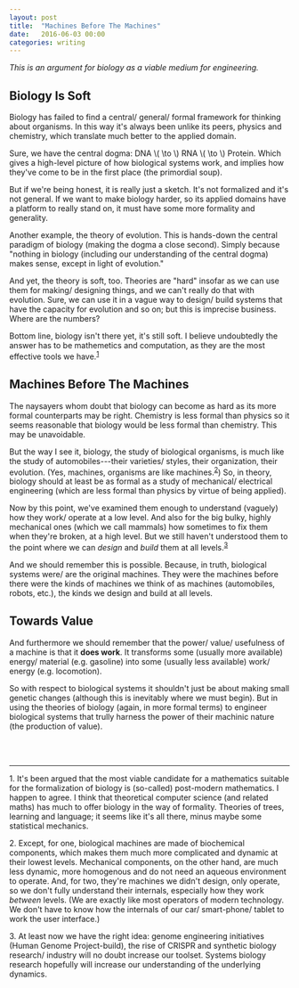 ```yaml
---
layout: post
title:  "Machines Before The Machines"
date:   2016-06-03 00:00 
categories: writing
---
```


*This is an argument for biology as a viable medium for engineering.*

## Biology Is Soft

Biology has failed to find a central/ general/ formal framework for thinking about organisms. In this way it's
always been unlike its peers, physics and chemistry, which translate much better to the applied domain. 

Sure, we have the central dogma: DNA \\( \to \\) RNA \\( \to \\) Protein. Which gives a high-level picture of 
how biological systems work, and implies how they've come to be in the first place (the primordial soup). 

But if we're being honest, it is really just a sketch. It's not formalized and it's not general. If we want to make biology 
harder, so its applied domains have a platform to really stand on, it must have some more formality and generality. 

Another example, the theory of evolution. This is hands-down the central paradigm of biology (making the dogma a 
close second). Simply because "nothing in biology (including our understanding of the central dogma) makes sense, except 
in light of evolution." 

And yet, the theory is soft, too. Theories are "hard" insofar as we can use them for making/ designing things, and 
we can't really do that with evolution. Sure, we can use it in a vague way to design/ build systems that have the
capacity for evolution and so on; but this is imprecise business. Where are the numbers? 

Bottom line, biology isn't there yet, it's still soft. I believe undoubtedly the answer has to be mathemetics and
computation, as they are the most effective tools we have.<sup id="a1">[1](#f1)</sup>

## Machines Before The Machines

The naysayers whom doubt that biology can become as hard as its more formal counterparts may be right. Chemistry is 
less formal than physics so it seems reasonable that biology would be less formal than chemistry. This may be unavoidable. 

But the way I see it, biology, the study of biological organisms, is much like the study of automobiles---their varieties/ 
styles, their organization, their evolution. (Yes, machines, organisms are like machines.<sup id="a2">[2](#f2)</sup>) So, in 
theory, biology should at least be as formal as a study of mechanical/ electrical engineering (which are less formal than 
physics by virtue of being applied). 

Now by this point, we've examined them enough to understand (vaguely) how they work/ operate at a low level. And also for the 
big bulky, highly mechanical ones (which we call mammals) how sometimes to fix them when they're broken, at a high level. But we still haven't understood them to the point where we can *design* and *build* them at all levels.<sup id="a3">[3](#f3)</sup> 

And we should remember this is possible. Because, in truth, biological systems were/ are the original machines. They were the machines before there were the kinds of machines we think of as machines (automobiles, robots, etc.), the kinds we design and build at all levels. 

## Towards Value

And furthermore we should remember that the power/ value/ usefulness of a machine is that it __does work__. It transforms some 
(usually more available) energy/ material (e.g. gasoline) into some (usually less available) work/ energy (e.g. locomotion).   

So with respect to biological systems it shouldn't just be about making small genetic changes (although this is inevitably 
where we must begin). But in using the theories of biology (again, in more formal terms) to engineer biological systems that 
trully harness the power of their machinic nature (the production of value). 

<br>
<br> 

------
<a name="f1">1.</a> It's been argued that the most viable candidate for a mathematics suitable for
the formalization of biology is (so-called) post-modern mathematics. I happen to agree. I think that
theoretical computer science (and related maths) has much to offer biology in the way of formality. 
Theories of trees, learning and language; it seems like it's all there, minus maybe some 
statistical mechanics. 

<a name="f2">2.</a> Except, for one, biological machines are made of biochemical components, which makes them much more 
complicated and dynamic at their lowest levels. Mechanical components, on the other hand, are much less dynamic, more 
homogenous and do not need an aqueous environment to operate. And, for two, they're machines we didn't design, only operate, 
so we don't fully understand their internals, especially how they work *between* levels. (We are exactly like most operators of 
modern technology. We don't have to know how the internals of our car/ smart-phone/ tablet to work the user interface.) 

<a name="f3">3.</a> At least now we have the right idea: genome engineering initiatives (Human Genome Project-build), the rise 
of CRISPR and synthetic biology research/ industry will no doubt increase our toolset. Systems biology research hopefully will 
increase our understanding of the underlying dynamics. 
